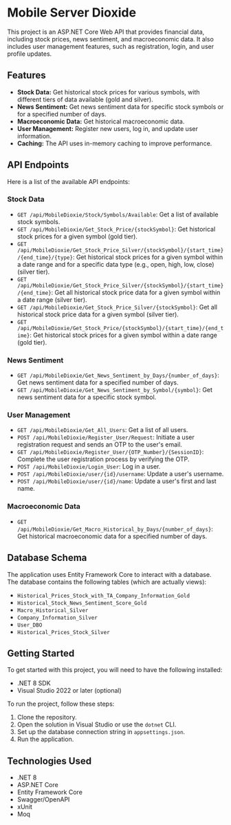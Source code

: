 # Mobile Server Dioxide

This project is an ASP.NET Core Web API that provides financial data, including stock prices, news sentiment, and macroeconomic data. It also includes user management features, such as registration, login, and user profile updates.

## Features

-   **Stock Data:** Get historical stock prices for various symbols, with different tiers of data available (gold and silver).
-   **News Sentiment:** Get news sentiment data for specific stock symbols or for a specified number of days.
-   **Macroeconomic Data:** Get historical macroeconomic data.
-   **User Management:** Register new users, log in, and update user information.
-   **Caching:** The API uses in-memory caching to improve performance.

## API Endpoints

Here is a list of the available API endpoints:

### Stock Data

-   `GET /api/MobileDioxie/Stock/Symbols/Available`: Get a list of available stock symbols.
-   `GET /api/MobileDioxie/Get_Stock_Price/{stockSymbol}`: Get historical stock prices for a given symbol (gold tier).
-   `GET /api/MobileDioxie/Get_Stock_Price_Silver/{stockSymbol}/{start_time}/{end_time}/{type}`: Get historical stock prices for a given symbol within a date range and for a specific data type (e.g., open, high, low, close) (silver tier).
-   `GET /api/MobileDioxie/Get_Stock_Price_Silver/{stockSymbol}/{start_time}/{end_time}`: Get all historical stock price data for a given symbol within a date range (silver tier).
-   `GET /api/MobileDioxie/Get_Stock_Price_Silver/{stockSymbol}`: Get all historical stock price data for a given symbol (silver tier).
-   `GET /api/MobileDioxie/Get_Stock_Price/{stockSymbol}/{start_time}/{end_time}`: Get historical stock prices for a given symbol within a date range (gold tier).

### News Sentiment

-   `GET /api/MobileDioxie/Get_News_Sentiment_by_Days/{number_of_days}`: Get news sentiment data for a specified number of days.
-   `GET /api/MobileDioxie/Get_News_Sentiment_by_Symbol/{symbol}`: Get news sentiment data for a specific stock symbol.

### User Management

-   `GET /api/MobileDioxie/Get_All_Users`: Get a list of all users.
-   `POST /api/MobileDioxie/Register_User/Request`: Initiate a user registration request and sends an OTP to the user's email.
-   `GET /api/MobileDioxie/Register_User/{OTP_Number}/{SessionID}`: Complete the user registration process by verifying the OTP.
-   `POST /api/MobileDioxie/Login_User`: Log in a user.
-   `POST /api/MobileDioxie/user/{id}/username`: Update a user's username.
-   `POST /api/MobileDioxie/user/{id}/name`: Update a user's first and last name.

### Macroeconomic Data

-   `GET /api/MobileDioxie/Get_Macro_Historical_by_Days/{number_of_days}`: Get historical macroeconomic data for a specified number of days.

## Database Schema

The application uses Entity Framework Core to interact with a database. The database contains the following tables (which are actually views):

-   `Historical_Prices_Stock_with_TA_Company_Information_Gold`
-   `Historical_Stock_News_Sentiment_Score_Gold`
-   `Macro_Historical_Silver`
-   `Company_Information_Silver`
-   `User_DBO`
-   `Historical_Prices_Stock_Silver`

## Getting Started

To get started with this project, you will need to have the following installed:

-   .NET 8 SDK
-   Visual Studio 2022 or later (optional)

To run the project, follow these steps:

1.  Clone the repository.
2.  Open the solution in Visual Studio or use the `dotnet` CLI.
3.  Set up the database connection string in `appsettings.json`.
4.  Run the application.

## Technologies Used

-   .NET 8
-   ASP.NET Core
-   Entity Framework Core
-   Swagger/OpenAPI
-   xUnit
-   Moq
